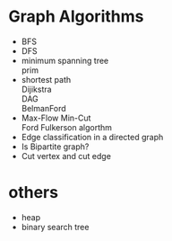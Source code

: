 # Graph Algorithms
* BFS
* DFS
* minimum spanning tree  
  prim  
* shortest path  
    Dijikstra  
    DAG  
    BelmanFord
* Max-Flow Min-Cut  
  Ford Fulkerson algorthm
* Edge classification in a directed graph
* Is Bipartite graph?
* Cut vertex and cut edge
# others
* heap 
* binary search tree
